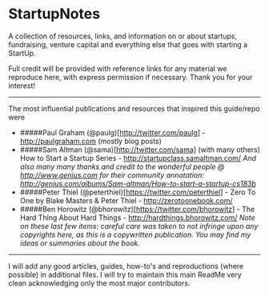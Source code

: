 # StartupNotes
A collection of resources, links, and information on or about startups, fundraising, venture capital and everything else that goes with starting a StartUp.

Full credit will be provided with reference links for any material we reproduce here, with express permission if necessary.  Thank you for your interest!

--------------------------------

The most influential publications and resources that inspired this guide/repo were
* #####Paul Graham (@paulg)[http://twitter.com/paulg] - http://paulgraham.com (mostly blog posts)
* #####Sam Altman (@sama)[http://twitter.com/sama]  (with many others) How to Start a Startup Series - http://startupclass.samaltman.com/ 
_And also many many thanks and credit to the wonderful people @ http://www.genius.com for their community annotation: http://genius.com/albums/Sam-altman/How-to-start-a-startup-cs183b_
* #####Peter Thiel (@peterthiel)[https://twitter.com/peterthiel] - Zero To One by Blake Masters & Peter Thiel - http://zerotoonebook.com/ 
* #####Ben Horowitz (@bhorowitz)[https://twitter.com/bhorowitz] - The Hard Thing About Hard Things - http://hardthings.bhorowitz.com/
_Note on these last few items: careful care was taken to not infringe upon any copyrights here, as this is a copywritten publication.  You may find my ideas or summaries about the book._

-------------------------------

I will add any good articles, guides, how-to's and reproductions (where possible) in additional files.  I will try to maintain this main ReadMe very clean acknowledging only the most major contributors.
